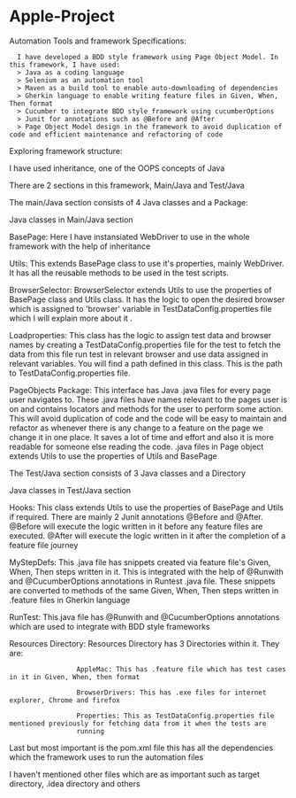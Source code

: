 # Apple-Project

Automation Tools and framework Specifications:

      I have developed a BDD style framework using Page Object Model. In this framework, I have used:
      > Java as a coding language
      > Selenium as an automation tool
      > Maven as a build tool to enable auto-downloading of dependencies
      > Gherkin language to enable writing feature files in Given, When, Then format
      > Cucumber to integrate BDD style framework using cucumberOptions
      > Junit for annotations such as @Before and @After
      > Page Object Model design in the framework to avoid duplication of code and efficient maintenance and refactoring of code
      
Exploring framework structure:

I have used inheritance, one of the OOPS concepts of Java

There are 2 sections in this framework, Main/Java and Test/Java

The main/Java section consists of 4 Java classes and a Package:
  
  Java classes in Main/Java section
  
  BasePage: Here I have instansiated WebDriver to use in the whole framework with the help of inheritance
  
  Utils: This extends BasePage class to use it's properties, mainly WebDriver.
         It has all the reusable methods to be used in the test scripts.
         
  BrowserSelector: BrowserSelector extends Utils to use the properties of BasePage class and Utils class.
                   It has the logic to open the desired browser which is assigned to 'browser' variable in TestDataConfig.properties file
                   which I will explain more about it .
                   
  Loadproperties: This class has the logic to assign test data and browser names by creating a TestDataConfig.properties file 
                  for the test to fetch the data from this file run test in relevant browser and use data assigned in relevant variables.
                  You will find a path defined in this class. This is the path to TestDataConfig.properties file.
                  
  PageObjects Package: This interface has Java .java files for every page user navigates to. These .java files have names relevant
                        to the pages user is on and contains locators and methods for the user to perform some action. This will 
                        avoid duplication of code and the code will be easy to maintain and refactor as whenever there is any change to
                        a feature on the page we change it in one place. It saves a lot of time and effort and also it is more readable 
                        for someone else reading the code. .java files in Page object extends Utils to use the properties of Utils and 
                        BasePage
                         
                         
The Test/Java section consists of 3 Java classes and a Directory

  Java classes in Test/Java section

Hooks: This class extends Utils to use the properties of BasePage and Utils if required. There are mainly 2 Junit annotations @Before
                        and @After. 
                        @Before will execute the logic written in it before any feature files are executed.
                        @After will execute the logic written in it after the completion of a feature file journey
                        
MyStepDefs: This .java file has snippets created via feature file's Given, When, Then steps written in it. This is integrated with
            the help of @Runwith and @CucumberOptions annotations in Runtest .java file. These snippets are converted to methods of
            the same Given, When, Then steps written in .feature files in Gherkin language
            
RunTest: This.java file has @Runwith and @CucumberOptions annotations which are used to integrate with BDD style frameworks

Resources Directory: Resources Directory has 3 Directories within it. They are:

                     AppleMac: This has .feature file which has test cases in it in Given, When, then format
                     
                     BrowserDrivers: This has .exe files for internet explorer, Chrome and firefox
                     
                     Properties: This as TestDataConfig.properties file mentioned previously for fetching data from it when the tests are
                     running
                     
Last but most important is the pom.xml file this has all the dependencies which the framework uses to run the automation files

I haven't mentioned other files which are as important such as target directory, .idea directory and others
                        
 
                         
                    
                  
  
  
  
  


      
